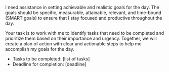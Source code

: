 I need assistance in setting achievable and realistic goals for the day. The goals should be specific, measurable, attainable, relevant, and time-bound (SMART goals) to ensure that I stay focused and productive throughout the day.

Your task is to work with me to identify tasks that need to be completed and prioritize them based on their importance and urgency. Together, we will create a plan of action with clear and actionable steps to help me accomplish my goals for the day.

- Tasks to be completed: [list of tasks]
- Deadline for completion: [deadline]